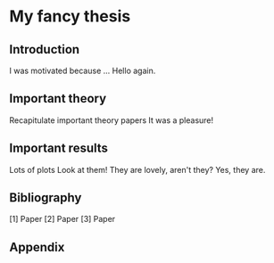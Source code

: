 # My fancy thesis

## Introduction
I was motivated because ...
Hello again.

## Important theory
Recapitulate important theory papers
It was a pleasure!

## Important results

Lots of plots
Look at them!
They are lovely, aren't they?
Yes, they are.

## Bibliography
[1] Paper
[2] Paper
[3] Paper

## Appendix

